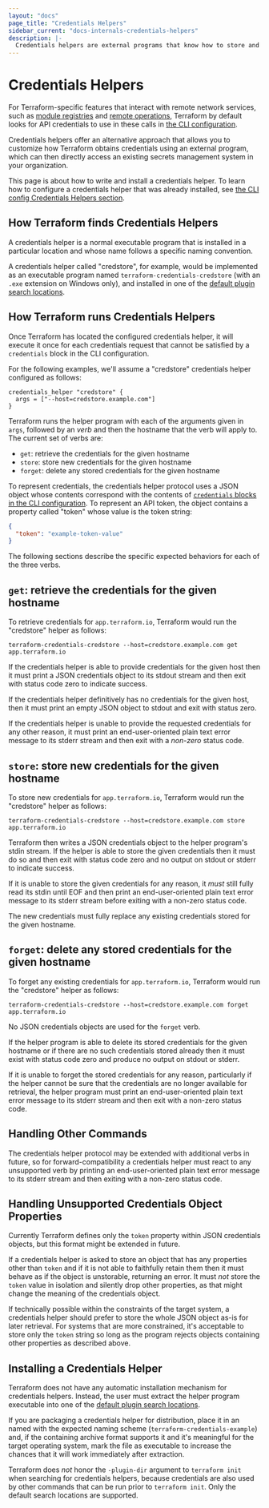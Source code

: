 ```yaml
---
layout: "docs"
page_title: "Credentials Helpers"
sidebar_current: "docs-internals-credentials-helpers"
description: |-
  Credentials helpers are external programs that know how to store and retrieve API tokens for remote Terraform services.
---
```


# Credentials Helpers

For Terraform-specific features that interact with remote network services,
such as [module registries](/docs/registry/) and
[remote operations](/docs/cloud/run/cli.html), Terraform by default looks for
API credentials to use in these calls in
[the CLI configuration](/docs/commands/cli-config.html).

Credentials helpers offer an alternative approach that allows you to customize
how Terraform obtains credentials using an external program, which can then
directly access an existing secrets management system in your organization.

This page is about how to write and install a credentials helper. To learn
how to configure a credentials helper that was already installed, see
[the CLI config Credentials Helpers section](/docs/commands/cli-config.html#credentials-helpers).

## How Terraform finds Credentials Helpers

A credentials helper is a normal executable program that is installed in a
particular location and whose name follows a specific naming convention.

A credentials helper called "credstore", for example, would be implemented as
an executable program named `terraform-credentials-credstore` (with an `.exe`
extension on Windows only), and installed in one of the
[default plugin search locations](/docs/extend/how-terraform-works.html#plugin-locations).

## How Terraform runs Credentials Helpers

Once Terraform has located the configured credentials helper, it will execute
it once for each credentials request that cannot be satisfied by a `credentials`
block in the CLI configuration.

For the following examples, we'll assume a "credstore" credentials helper
configured as follows:

```
credentials_helper "credstore" {
  args = ["--host=credstore.example.com"]
}
```

Terraform runs the helper program with each of the arguments given in `args`,
followed by an _verb_ and then the hostname that the verb will apply to.
The current set of verbs are:

* `get`: retrieve the credentials for the given hostname
* `store`: store new credentials for the given hostname
* `forget`: delete any stored credentials for the given hostname

To represent credentials, the credentials helper protocol uses a JSON object
whose contents correspond with the contents of
[`credentials` blocks in the CLI configuration](/docs/commands/cli-config.html#credentials).
To represent an API token, the object contains a property called "token" whose
value is the token string:

```json
{
  "token": "example-token-value"
}
```

The following sections describe the specific expected behaviors for each of the
three verbs.

## `get`: retrieve the credentials for the given hostname

To retrieve credentials for `app.terraform.io`, Terraform would run the
"credstore" helper as follows:

```
terraform-credentials-credstore --host=credstore.example.com get app.terraform.io
```

If the credentials helper is able to provide credentials for the given host
then it must print a JSON credentials object to its stdout stream and then
exit with status code zero to indicate success.

If the credentials helper definitively has no credentials for the given host,
then it must print an empty JSON object to stdout and exit with status zero.

If the credentials helper is unable to provide the requested credentials for
any other reason, it must print an end-user-oriented plain text error message
to its stderr stream and then exit with a _non-zero_ status code.

## `store`: store new credentials for the given hostname

To store new credentials for `app.terraform.io`, Terraform would run the
"credstore" helper as follows:

```
terraform-credentials-credstore --host=credstore.example.com store app.terraform.io
```

Terraform then writes a JSON credentials object to the helper program's stdin
stream. If the helper is able to store the given credentials then it must do
so and then exit with status code zero and no output on stdout or stderr to
indicate success.

If it is unable to store the given credentials for any reason, it _must_ still
fully read its stdin until EOF and then print an end-user-oriented plain text
error message to its stderr stream before exiting with a non-zero status
code.

The new credentials must fully replace any existing credentials stored for the
given hostname.

## `forget`: delete any stored credentials for the given hostname

To forget any existing credentials for `app.terraform.io`, Terraform would run
the "credstore" helper as follows:

```
terraform-credentials-credstore --host=credstore.example.com forget app.terraform.io
```

No JSON credentials objects are used for the `forget` verb.

If the helper program is able to delete its stored credentials for the given
hostname or if there are no such credentials stored already then it must
exist with status code zero and produce no output on stdout or stderr.

If it is unable to forget the stored credentials for any reason, particularly
if the helper cannot be sure that the credentials are no longer available for
retrieval, the helper program must print an end-user-oriented plain text error
message to its stderr stream and then exit with a non-zero status code.

## Handling Other Commands

The credentials helper protocol may be extended with additional verbs in future,
so for forward-compatibility a credentials helper must react to any unsupported
verb by printing an end-user-oriented plain text error message to its stderr
stream and then exiting with a non-zero status code.

## Handling Unsupported Credentials Object Properties

Currently Terraform defines only the `token` property within JSON credentials
objects, but this format might be extended in future.

If a credentials helper is asked to store an object that has any properties
other than `token` and if it is not able to faithfully retain them then it
must behave as if the object is unstorable, returning an error. It must _not_
store the `token` value in isolation and silently drop other properties, as
that might change the meaning of the credentials object.

If technically possible within the constraints of the target system, a
credentials helper should prefer to store the whole JSON object as-is for
later retrieval. For systems that are more constrained, it's acceptable to
store only the `token` string so long as the program rejects objects containing
other properties as described above.

## Installing a Credentials Helper

Terraform does not have any automatic installation mechanism for credentials
helpers. Instead, the user must extract the helper program executable into
one of the [default plugin search locations](/docs/extend/how-terraform-works.html#plugin-locations).

If you are packaging a credentials helper for distribution, place it in an
named with the expected naming scheme (`terraform-credentials-example`) and,
if the containing archive format supports it and it's meaningful for the
target operating system, mark the file as executable to increase the chances
that it will work immediately after extraction.

Terraform does _not_ honor the `-plugin-dir` argument to `terraform init` when
searching for credentials helpers, because credentials are also used by other
commands that can be run prior to `terraform init`. Only the default search
locations are supported.
